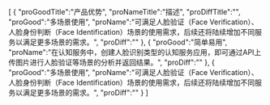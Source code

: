 [
	{
		"proGoodTitle":"产品优势",
		"proNameTitle":"描述",
		"proDiffTitle":"",
		"proGood":"多场景使用",
		"proName":"可满足人脸验证（Face Verification）、人脸身份判断（Face Identification）场景的使用需求，后续还将陆续增加不同服务以满足更多场景的需求。",
		"proDiff":""
	},
	{
		"proGood":"简单易用",
		"proName":"在认知服务中，创建人脸识别类型的认知服务应用，即可通过API上传图片进行人脸验证等场景的分析并返回结果。",
		"proDiff":""
	},
	{
		"proGood":"多场景使用",
		"proName":"可满足人脸验证（Face Verification）、人脸身份判断（Face Identification）场景的使用需求，后续还将陆续增加不同服务以满足更多场景的需求。",
		"proDiff":""
	}
]